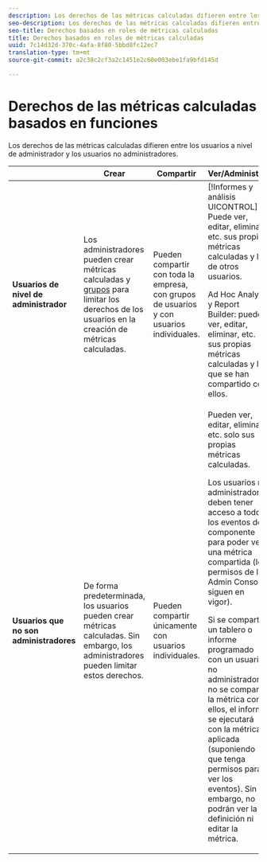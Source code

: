 ```yaml
---
description: Los derechos de las métricas calculadas difieren entre los usuarios a nivel de administrador y los usuarios no administradores.
seo-description: Los derechos de las métricas calculadas difieren entre los usuarios a nivel de administrador y los usuarios no administradores.
seo-title: Derechos basados en roles de métricas calculadas
title: Derechos basados en roles de métricas calculadas
uuid: 7c14d32d-370c-4afa-8f80-5bbd8fc12ec7
translation-type: tm+mt
source-git-commit: a2c38c2cf3a2c1451e2c60e003ebe1fa9bfd145d

---
```



# Derechos de las métricas calculadas basados en funciones

Los derechos de las métricas calculadas difieren entre los usuarios a nivel de administrador y los usuarios no administradores.

<table id="table_13F72FD90C964B86BD4B51E6F51ED292"> 
 <thead> 
  <tr> 
   <th colname="col1" class="entry"> </th> 
   <th colname="col02" class="entry"> Crear  </th> 
   <th colname="col2" class="entry"> Compartir </th> 
   <th colname="col3" class="entry"> Ver/Administrar </th> 
   <th colname="col4" class="entry"> Aprobar </th> 
   <th colname="col5" class="entry"> Aplicar </th> 
  </tr> 
 </thead>
 <tbody> 
  <tr> 
   <td colname="col1"> <b>Usuarios de nivel de administrador</b> </td> 
   <td colname="col02"> Los administradores pueden crear métricas calculadas y <a href="https://marketing.adobe.com/resources/help/en_US/reference/groups.html" format="https" scope="external">grupos</a> para limitar los derechos de los usuarios en la creación de métricas calculadas. </td> 
   <td colname="col2"> Pueden compartir con toda la empresa, con grupos de usuarios y con usuarios individuales. </td> 
   <td colname="col3"> <span class="keyword"> [!Informes y análisis UICONTROL] </span>: Puede ver, editar, eliminar, etc. sus propias métricas calculadas y las de otros usuarios. <p> <span class="keyword"> Ad Hoc Analysis</span> y <span class="keyword">Report Builder</span>: pueden ver, editar, eliminar, etc. sus propias métricas calculadas y las que se han compartido con ellos. </p> </td> 
   <td colname="col4"> Pueden aprobar métricas calculadas como canónicas. </td> 
   <td colname="col5"> Pueden aplicar cualquier métrica calculada en toda la organización. </td> 
  </tr> 
  <tr> 
   <td colname="col1"> <b>Usuarios que no son administradores</b> </td> 
   <td colname="col02"> De forma predeterminada, los usuarios pueden crear métricas calculadas. Sin embargo, los administradores pueden limitar estos derechos. </td> 
   <td colname="col2"> Pueden compartir únicamente con usuarios individuales. </td> 
   <td colname="col3"> Pueden ver, editar, eliminar, etc. solo sus propias métricas calculadas. <p>Los usuarios no administradores deben tener acceso a todos los eventos del componente para poder ver una métrica compartida (los permisos de la Admin Console siguen en vigor). </p> <p>Si se comparte un tablero o informe programado con un usuario no administrador y no se comparte la métrica con ellos, el informe se ejecutará con la métrica aplicada (suponiendo que tenga permisos para ver los eventos). Sin embargo, no podrán ver la definición ni editar la métrica. </p> </td> 
   <td colname="col4"> Solo pueden consumir métricas calculadas aprobadas; no pueden marcar como aprobado. </td> 
   <td colname="col5"> Pueden aplicar sus propias métricas calculadas y segmentos que se han compartido con ellos. </td> 
  </tr> 
 </tbody> 
</table>

